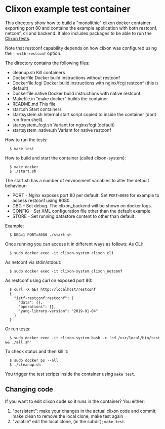 # Clixon example test container

This directory show how to build a "monolithic" clixon docker
container exporting port 80 and contains the example application with
both restconf, netconf, cli and backend. It also includes packages to be able to run the [Clixon tests](../../test).

Note that restconf capability depends on how clixon was configured using the `--with-restconf` option.

The directory contains the following files:
  - cleanup.sh       Kill containers
  - Dockerfile       Docker build instructions without restconf
  - Dockerfile.fcgi  Docker build instructions with nginx/fcgi restconf (this is default)
  - Dockerfile.native Docker build instructions with native restconf
  - Makefile.in      "make docker" builds the container
  - README.md        This file
  - start.sh         Start containers
  - startsystem.sh   Internal start script copied to inside the container (dont run from shell).
  - startsystem_fcgi.sh  Variant for nginx/fcgi (default)
  - startsystem_native.sh Variant for native restconf

How to run the tests:
```
  $ make test
```

How to build and start the container (called clixon-system):
```
  $ make docker
  $ ./start.sh 
```

The start.sh has a number of environment variables to alter the default behaviour:
* PORT - Nginx exposes port 80 per default. Set `PORT=8080` for example to access restconf using 8080.
* DBG - Set debug. The clixon_backend will be shown on docker logs.
* CONFIG - Set XML configuration file other than the default example.
* STORE - Set running datastore content to other than default.

Example:
```
  $ DBG=1 PORT=8080 ./start.sh
```

Once running you can access it in different ways as follows:
As CLI:
```
  $ sudo docker exec -it clixon-system clixon_cli
```
As netconf via stdin/stdout:
```
  $ sudo docker exec -it clixon-system clixon_netconf
```
As restconf using curl on exposed port 80:
```
  $ curl -X GET http://localhost/restconf
  {
    "ietf-restconf:restconf": {
      "data": {},
      "operations": {},
      "yang-library-version": "2019-01-04"
    }
  }
```
Or run tests:
```
  $ sudo docker exec -it clixon-system bash -c 'cd /usr/local/bin/test && ./all.sh'
```

To check status and then kill it:
```
  $ sudo docker ps --all
  $ ./cleanup.sh 
```

You trigger the test scripts inside the container using `make test`.

## Changing code

If you want to edit clixon code so it runs in the container?
You either:
  1. "persistent": make your changes in the actual clixon code and commit; make clean to remove the local clone;  make test again
  2. "volatile" edit the local clone, (in the subdir); `make test`.

